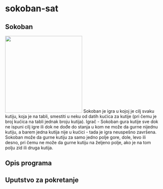 # sokoban-sat

<h2>Sokoban</h2>

<img src = "http://www.matf.bg.ac.rs/p/files/126-sokoban.gif" width ="250" height ="250">
Sokoban je igra u kojoj je cilj svaku kutiju, koja je na tabli, smestiti u neku od datih kućica za kutije (pri čemu je broj kućica na tabli jednak broju kutija). Igrač - Sokoban gura kutije sve dok ne ispuni cilj igre ili dok ne dođe do stanja u kom ne može da gurne nijednu kutiju, a barem jedna kutija nije u kućici - tada je igra neuspešno završena.
<br>
Sokoban može da gurne kutiju za samo jedno polje gore, dole, levo ili desno, pri čemu ne može da gurne kutiju na željeno polje, ako je na tom polju zid ili druga kutija.

<h2>Opis programa</h2>





<h2>Uputstvo za pokretanje</h2>
